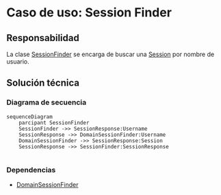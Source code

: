 # Caso de uso: Session Finder

## Responsabilidad
La clase [SessionFinder]() se encarga de buscar una [Session]() por nombre de usuario.
## Solución técnica

### Diagrama de secuencia
````mermaid
sequenceDiagram
    parcipant SessionFinder
    SessionFinder ->> SessionResponse:Username
    SessionResponse ->> DomainSessionFinder:Username
    DomainSessionFinder ->> SessionResponse:Session
    SessionResponse ->> SessionFinder:SessionResponse
  
````

### Dependencias
- [DomainSessionFinder]()